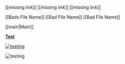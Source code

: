 [[missing link]]
[[missing link]]
[[missing link]]

[[Bads File Name]]
[[Bad File Name]]
[[Bad File Name]]

[[main|Main]]

[**Test**](products "title popup")

[![testing](images/test.png 'image title popup')](products "title popup")

![testing](images/test.png "image title")
